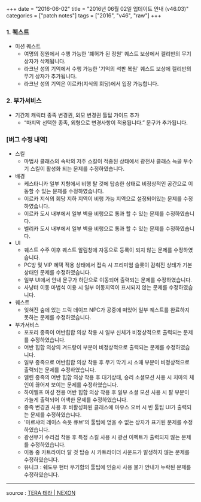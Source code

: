 +++
date = "2016-06-02"
title = "2016년 06월 02일 업데이트 안내 (v46.03)"
categories = ["patch notes"]
tags = ["2016", "v46", "raw"]
+++

### 1. 퀘스트
- 미션 퀘스트
  - 여명의 정원에서 수행 가능한 '폐허가 된 정원' 퀘스트 보상에서 켈리반의 무기 상자가 삭제됩니다.
  - 라크난 성의 기억에서 수행 가능한 '기억의 석판 복원' 퀘스트 보상에 켈리반의 무기 상자가 추가됩니다.
  - 라크난 성의 기억은 이르카(지식의 회당)에서 입장 가능합니다.

### 2. 부가서비스
- 기간제 캐릭터 종족 변경권, 외모 변경권 툴팁 가이드 추가
  - “마지막 선택한 종족, 외형으로 변경사항이 적용됩니다.” 문구가 추가됩니다.

### [버그 수정 내역]
- 스킬
  - 마법사 클래스의 속박의 저주 스킬이 적중된 상태에서 광전사 클래스 늑골 부수기 스킬이 활성화 되는 문제를 수정하였습니다.
- 배경
  - 케스타니카 일부 지형에서 비행 탈 것에 탑승한 상태로 비정상적인 공간으로 이동할 수 있는 문제를 수정하였습니다.
  - 이르카 지식의 회당 지하 지역이 비행 가능 지역으로 설정되어있는 문제를 수정하였습니다.
  - 이르카 도시 내부에서 일부 벽을 비행으로 통과 할 수 있는 문제를 수정하였습니다.
  - 벨리카 도시 내부에서 일부 벽을 비행으로 통과 할 수 있는 문제를 수정하였습니다.
- UI
  - 퀘스트 수주 이후 퀘스트 알림창에 자동으로 등록이 되지 않는 문제를 수정하였습니다.
  - PC방 및 VIP 혜택 적용 상태에서 접속 시 프리미엄 슬롯이 감춰진 상태가 기본 상태인 문제를 수정하였습니다.
  - 일부 UI에서 안내 문구가 하단으로 이동되어 출력되는 문제를 수정하였습니다.
  - 사냥터 이동 마법석 이용 시 일부 이동지역이 표시되지 않는 문제를 수정하였습니다.
- 퀘스트
  - 잊혀진 숲에 있는 드릭 데이프 NPC가 공중에 떠있어 일부 퀘스트를 완료하지 못하는 문제를 수정하였습니다.
- 부가서비스
  - 포포리 종족이 어반힙합 의상 착용 시 일부 신체가 비정상적으로 출력되는 문제를 수정하였습니다.
  - 어반 힙합 의상의 겨드랑이 부분이 비정상적으로 출력되는 문제를 수정하였습니다.
  - 일부 종족으로 어반힙합 의상 착용 후 무기 막기 시 소매 부분이 비정상적으로 출력되는 문제를 수정하였습니다.
  - 엘린 종족의 어반 힙합 의상 착용 후 대기상태, 승리 소셜모션 사용 시 치마의 체인이 끊어져 보이는 문제를 수정하였습니다.
  - 하이엘프 여성 전용 어반 힙합 의상 착용 후 일부 소셜 모션 사용 시 팔 부분이 가늘게 출력되어 어색한 문제를 수정하였습니다.
  - 종족 변경권 사용 후 비활성화된 클래스에 마우스 오버 시 빈 툴팁 UI가 출력되는 문제를 수정하였습니다.
  - '마르샤의 레이스 속옷 큐브'의 툴팁에 얻을 수 없는 상자가 표기된 문제를 수정하였습니다.
  - 광선무기 수리검 착용 후 특정 스킬 사용 시 광선 이펙트가 출력되지 않는 문제를 수정하였습니다.
  - 이동 중 카트라이더 탈 것 탑승 시 카트라이더 사운드가 발생하지 않는 문제를 수정하였습니다.
  - 유니크 : 쉐도우 헌터 무기함의 툴팁에 인술사 사용 불가 안내가 누락된 문제를 수정하였습니다.

----

source : [TERA 테라 | NEXON](http://tera.nexon.com/news/update/view.aspx?n4articlesn=)